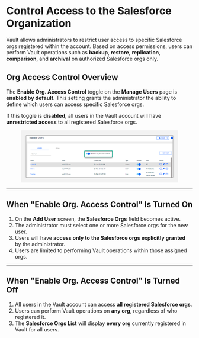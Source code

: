 # Control Access to the Salesforce Organization

Vault allows administrators to restrict user access to specific Salesforce orgs registered within the account. Based on access permissions, users can perform Vault operations such as **backup**, **restore**, **replication**, **comparison**, and **archival** on authorized Salesforce orgs only.

## Org Access Control Overview

The **Enable Org. Access Control** toggle on the **Manage Users** page is **enabled by default**. This setting grants the administrator the ability to define which users can access specific Salesforce orgs.

If this toggle is **disabled**, all users in the Vault account will have **unrestricted access** to all registered Salesforce orgs.

<figure><img src="../../../.gitbook/assets/image (86) (1) (1) (1) (1) (1).png" alt="Enable Org Access Control Toggle" /></figure>

---

## When "Enable Org. Access Control" Is Turned **On** <a href="#enable-org-access-control-is-turned-on" id="enable-org-access-control-is-turned-on"></a>

1. On the **Add User** screen, the **Salesforce Orgs** field becomes active.
2. The administrator must select one or more Salesforce orgs for the new user.
3. Users will have **access only to the Salesforce orgs explicitly granted** by the administrator.
4. Users are limited to performing Vault operations within those assigned orgs.

---

## When "Enable Org. Access Control" Is Turned **Off** <a href="#enable-org-access-control-is-turned-off" id="enable-org-access-control-is-turned-off"></a>

1. All users in the Vault account can access **all registered Salesforce orgs**.
2. Users can perform Vault operations on **any org**, regardless of who registered it.
3. The **Salesforce Orgs List** will display **every org** currently registered in Vault for all users.
